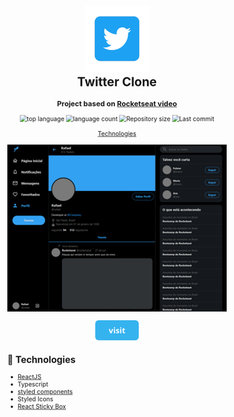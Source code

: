 <h1 align="center">
  <img  src="./src/assets/twitter.png" alt="discord">
  <br>
  Twitter Clone
</h1>

<h3 align="center">
<strong>Project based on <a href="https://www.youtube.com/watch?v=K-8z_4xvT3o&t=7358s" target="_blank">Rocketseat video </a></strong>
</h3>

<p align="center">

  <img alt="top language" src="https://img.shields.io/github/languages/top/rafashiga/clone-twitter?style=flat-square">
  <img alt="language count" src="https://img.shields.io/github/languages/count/rafashiga/clone-twitter?style=flat-square">
  <img alt="Repository size" src="https://img.shields.io/github/repo-size/rafashiga/clone-twitter?style=flat-square">
  <img alt="Last commit" src="https://img.shields.io/github/last-commit/rafashiga/clone-twitter?style=flat-square">
  <br>
  <br>
  <a href="#space_invader-technologies">Technologies</a>
  <br>
  <br>
  <img src="./src/assets/website.png">
  <br>
  <br>
  <a href="https://twitter-clone-app.netlify.app/" target="_blank">
    <img src="./src/assets/button_visit.png" alt="visit" style="width: 100px">
  </a>
</p>

## :space_invader: Technologies

- [ReactJS](https://pt-br.reactjs.org/)
- Typescript
- [styled components](https://styled-components.com/)
- Styled Icons
- [React Sticky Box](https://www.npmjs.com/package/react-sticky-box)
